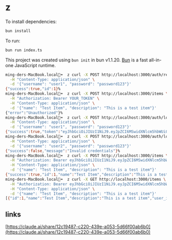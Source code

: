 # z

To install dependencies:

```bash
bun install
```

To run:

```bash
bun run index.ts
```

This project was created using `bun init` in bun v1.1.20. [Bun](https://bun.sh) is a fast all-in-one JavaScript runtime.

```bash
ming-ders-MacBook.local💩➜  z curl -X POST http://localhost:3000/auth/register \
  -H "Content-Type: application/json" \
  -d '{"username": "user1", "password": "password123"}'
{"success":true,"id":1}%
ming-ders-MacBook.local💩➜  z curl -X POST http://localhost:3000/items \
  -H "Authorization: Bearer YOUR_TOKEN" \
  -H "Content-Type: application/json" \
  -d '{"name": "Test Item", "description": "This is a test item"}'
{"error":"Unauthorized"}%
ming-ders-MacBook.local💩➜  z curl -X POST http://localhost:3000/auth/login \
  -H "Content-Type: application/json" \
  -d '{"username": "user1", "password": "password123"}'
{"success":true,"token":"eyJhbGciOiJIUzI1NiJ9.eyJpZCI6MSwidXNlcm5hbWUiOiJ1c2VyMSJ9.hsMADKLxricZDq1Eu3mHKQH7fjRu8VFqjqmhfWvk2GA"}%
ming-ders-MacBook.local💩➜  z curl -X POST http://localhost:3000/auth/login \
  -H "Content-Type: application/json" \
  -d '{"username": "user2", "password": "password123"}'
{"success":false,"message":"Invalid credentials"}%
ming-ders-MacBook.local💩➜  z curl -X POST http://localhost:3000/items \
  -H "Authorization: Bearer eyJhbGciOiJIUzI1NiJ9.eyJpZCI6MSwidXNlcm5hbWUiOiJ1c2VyMSJ9.hsMADKLxricZDq1Eu3mHKQH7fjRu8VFqjqmhfWvk2GA" \
  -H "Content-Type: application/json" \
  -d '{"name": "Test Item", "description": "This is a test item"}'
{"success":true,"id":1,"name":"Test Item","description":"This is a test item","user_id":1}%
ming-ders-MacBook.local💩➜  z curl -X GET http://localhost:3000/items \
  -H "Authorization: Bearer eyJhbGciOiJIUzI1NiJ9.eyJpZCI6MSwidXNlcm5hbWUiOiJ1c2VyMSJ9.hsMADKLxricZDq1Eu3mHKQH7fjRu8VFqjqmhfWvk2GA" \
  -H "Content-Type: application/json" \
  -d '{"name": "Test Item", "description": "This is a test item"}'
[{"id":1,"name":"Test Item","description":"This is a test item","user_id":1,"created_at":"2025-02-28 02:05:57"}]%
```

## links

[https://claude.ai/share/12c19487-c220-439e-a053-5d66f00ab6b0](https://claude.ai/share/12c19487-c220-439e-a053-5d66f00ab6b0)
